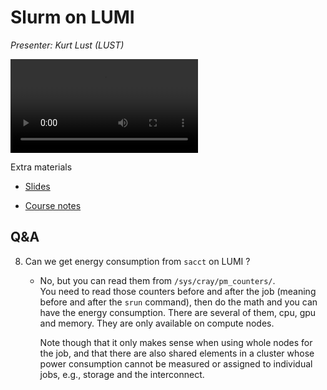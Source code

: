 # Slurm on LUMI

*Presenter: Kurt Lust (LUST)*

<video src="https://462000265.lumidata.eu/2day-20240502/recordings/06_Slurm_on_LUMI.mp4" controls="controls">
</video>
<!--
A video recording will follow.
-->

<!--
Materials will be made available after the lecture
-->

Extra materials

-   [Slides](https://462000265.lumidata.eu/2day-20240502/files/LUMI-2day-20240502-06-slurm.pdf)

-   [Course notes](06_Slurm.md)


## Q&A

8.  Can we get energy consumption from `sacct` on LUMI ?

    -   No, but you can read them from `/sys/cray/pm_counters/`.     
        You need to read those counters before and after the job (meaning before and 
        after the `srun` command), then do the math and you can have the energy consumption. 
        There are several of them, cpu, gpu and memory. 
        They are only available on compute nodes.

        Note though that it only makes sense when using whole nodes for the job, and that
        there are also shared elements in a cluster whose power consumption cannot be
        measured or assigned to individual jobs, e.g., storage and the interconnect.



